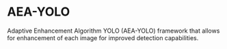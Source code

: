 # AEA-YOLO
Adaptive Enhancement Algorithm YOLO (AEA-YOLO) framework that allows for enhancement of each image for improved detection capabilities.
